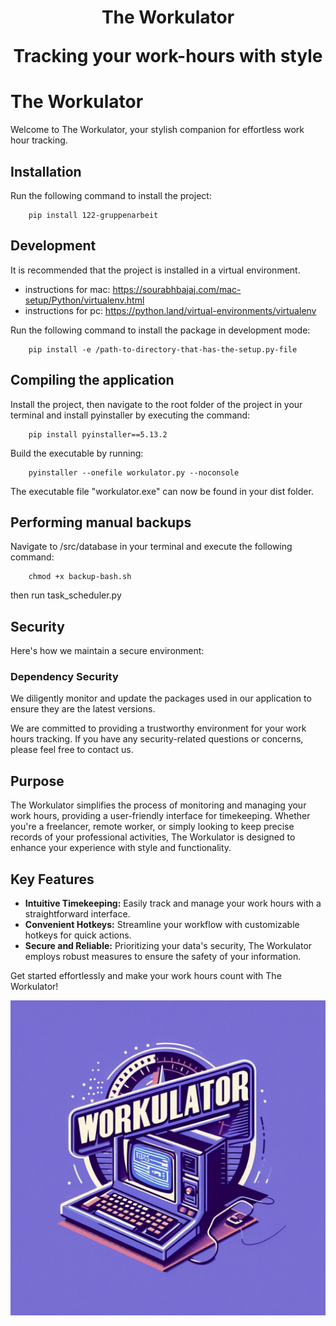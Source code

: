 <h1 align="center">The Workulator  

Tracking your work-hours with style</h1>

# The Workulator

Welcome to The Workulator, your stylish companion for effortless work hour tracking.

## Installation

Run the following command to install the project:

```text
    pip install 122-gruppenarbeit
```

## Development

It is recommended that the project is installed in a virtual environment.

- instructions for mac: <https://sourabhbajaj.com/mac-setup/Python/virtualenv.html>
- instructions for pc: <https://python.land/virtual-environments/virtualenv>

Run the following command to install the package in development mode:

```text
    pip install -e /path-to-directory-that-has-the-setup.py-file
```

## Compiling the application

Install the project, then navigate to the root folder of the project in your terminal and install pyinstaller by executing the command:

```text
    pip install pyinstaller==5.13.2
```

Build the executable by running:

```text
    pyinstaller --onefile workulator.py --noconsole
```

The executable file "workulator.exe" can now be found in your dist folder.

## Performing manual backups

Navigate to /src/database in your terminal and execute the following command:

```
    chmod +x backup-bash.sh  
```

then run task_scheduler.py


## Security

Here's how we maintain a secure environment:

### Dependency Security

We diligently monitor and update the packages used in our application to ensure they are the latest versions.


We are committed to providing a trustworthy environment for your work hours tracking. If you have any security-related questions or concerns, please feel free to contact us.

## Purpose

The Workulator simplifies the process of monitoring and managing your work hours, providing a user-friendly interface for timekeeping. Whether you're a freelancer, remote worker, or simply looking to keep precise records of your professional activities, The Workulator is designed to enhance your experience with style and functionality.

## Key Features

- **Intuitive Timekeeping:** Easily track and manage your work hours with a straightforward interface.
- **Convenient Hotkeys:** Streamline your workflow with customizable hotkeys for quick actions.
- **Secure and Reliable:** Prioritizing your data's security, The Workulator employs robust measures to ensure the safety of your information.

Get started effortlessly and make your work hours count with The Workulator!


![Workulator-Logo](src/widgets/assets/workulator-pc.jpg)
